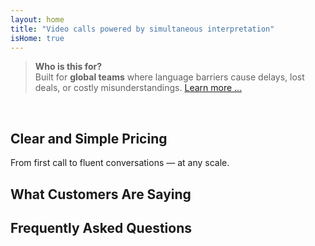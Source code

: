 ```yaml
---
layout: home
title: "Video calls powered by simultaneous interpretation"
isHome: true
---
```


<!-- text="Video calls powered by simultaneous voice translation." -->
<!-- text="Classrooms take years; InterMind delivers real-time understanding today, in every language."> -->
<!-- text="**Multilingual** Video Meetings with **Voice** Interpretation" -->
<!-- title="Live **Interpretation** Video Meetings" -->

<HeroSection
  title="Meet in **Any** Language"
  text="Speak your native language. Hear everyone else — as if they spoke it too.">

  <AuthButton text="Hear the difference" buttonClass="brand"/>
</HeroSection>

> **Who is this for?**  
> Built for **global teams** where language barriers cause delays, lost deals, or costly misunderstandings. [Learn more ...](./product/overview/markets)

<br>

<span id="1"></span>
<FeatureBlock :card="{
  title: 'Translation ≠ Understanding. Here’s what’s next.',
  details: 'No matter the language, **your voice is heard — and understood** — as if you shared the same tongue.',
    items: [
      '⚡︎ Naturally, in [real time](./product/overview/how-it-works), and without subtitles or lag.',
      '✧ AI-powered interpretation captures tone, intent, and industry-specific terminology.',
    ],
  link: './product/overview/what-is-intermind',
  src: {
    light: '/1l.png',
    dark: '/1d.png',
  },
  inversion: false
}" />

<span id="2"></span>
<FeatureBlock :card="{
    title: 'The Mind Within Your Meetings',
    details: 'InterMind turns every multilingual call into clear, searchable knowledge.',
    items: [
      '🔍 **Ask anything** — AI finds answers **across your meetings**.',
      '✧ Auto-extracts tasks, owners, and deadlines.',
      '✧ Summarizes key points in any language — instantly.',
    ],
    link: './product/overview/how-it-works#🧩-deep-memory-deep-understanding',
    src: {
      light: '/2l.png',
      dark: '/2d.png',
    },
    inversion: true
  }" />

<span id="3"></span>
<FeatureBlock :card="{
    title: 'Built for Serious Meetings — Not Just Talking',
    details: 'InterMind is a **professional-grade video meeting platform**, not a lightweight add-on or plugin.',
    items: [
      '✧ 1080p resolution, smart noise suppression, scheduling, moderation, screen sharing, recording, subtitling, participant chat and calendar integration — all built in, ready to go.',
    ],
    link: './product/overview/how-it-works',
    src: {
      light: '/3.png',
      dark: '/3.png',
    },
    inversion: false
  }" />

<span id="4"></span>
<FeatureBlock
  :card="{
    title: 'Privacy Where It Matters',
    details:
      'InterMind is built for trust-critical conversations — where privacy and control matter most.',
    items: [
      '⚡︎ [Privacy Zones](./product/overview/privacy-architecture) — EU, US, SE Asia',
      '✧ **Zero data training**. No third-party access.'
    ],
    link: './product/overview/privacy-architecture',
    src: {
      light: '/4.png',
      dark: '/4.png',
    },
    inversion: true
  }"
/>

<span id="Pricing"></span>

## Clear and Simple Pricing

From first call to fluent conversations — at any scale.

<PricingPlans :plans="[
  {
    title: '**Basic** 1 user',
    price: '**Free**',
    details: '25 free meetings',
    items: [
      '**100** participant video meetings [💬](#3)',
      '**30** GB pooled storage per user',
      'Search across all your meetings [💬](#2)',
      'Simultaneous interpretation [💬](#1)',
    ],
  },
  {
    title: '**Pro**  1-99 users',
    price: '**$20** /month/user, billed annually',
    details: 'or $25 billed monthly',
    items: [
      '**150** participant video meetings [💬](#3)',
      '**2** TB pooled storage per user',
      'Search across all your meetings [💬](#2)',
      'Simultaneous interpretation [💬](#1)',
    ],
  },
  {
    title: '**Business** 1-250 users',
    price: '**Custom pricing**',
    details: 'Built for privacy',
    items: [
      '**500** participant video meetings [💬](#3)',
      '**5** TB pooled storage per user',
      'Search across all your meetings [💬](#2)',
      'Simultaneous interpretation [💬](#1)',
      '**Privacy Zones** [💬](#4)',
    ],
  }
]">
<AuthButton text="Try for free" buttonClass="alt"/>
<AuthButton text="Buy now" buttonClass="brand"/>
<ContactFormModalNav buttonText="Talk to our team" buttonClass="alt"/>
</PricingPlans>

<span id="Testimonials"></span>

## What Customers Are Saying

<AutoScrollTestimonials testimonialsUrl="/testimonials.json"/>

<span id="FAQ"></span>

## Frequently Asked Questions

<AccordionGroup :items="
[
  {
    q: 'What is a Licensed user and what is a Participant?',
    a: 'A *licensed user* has a free or paid meeting license and can schedule meetings within their plan\'s limits. *Participants* are invitees — they **don’t need an account or license** to join and can connect from any device **for free**.'
  },
  {
    q: 'How many people can use one InterMind license?',
    a: 'Each *licensed user* can host **unlimited meetings**. If multiple team members need to host meetings simultaneously, each will need their own license.'
  },
  {
    q: 'What is the maximum duration of a meeting?',
    a: 'Meetings can run up to **24 hours** on all plans.'
  },
  {
    q: 'Is there a limit on the number of meetings I can host?',
    a: 'The *Free Basic* plan includes **25 free meetings**. *Pro* and *Business* plans offer unlimited meetings with more participants and control.'
  },
  {
    q: 'How does InterMind ensure data privacy and security?',
    a: 'InterMind is **private by design**. All data is processed and stored within your selected **Privacy Zone** — _EU_, _US_, or _Asia_. We comply with [**GDPR**](https://gdpr.eu), [**CCPA**](https://oag.ca.gov/privacy/ccpa), and UAE PDPL, and **never use your content** for training or third-party access.  Advanced **Privacy Zone control** is available on the **Business** plan.'
  },
  {
    q: 'Can I try InterMind before purchasing a plan?',
    a: 'Absolutely. The *Free Basic* plan gives you full access to core features with **25 free meetings** — including **simultaneous interpretation** and **meeting search**. No credit card required. Upgrade anytime.'
  },
  {
    q: 'What if I need help or support?',
    a: 'Support is available via our **help center**, **email**, and **live chat**. *Business* users get **priority support** with a dedicated contact.'
  },
  {
    q: 'How do I manage my subscription (upgrade, downgrade, or cancel)?',
    a: 'You can change your plan anytime through your **account settings**. Changes take effect **immediately**. For cancellations, *Monthly plans* cancel at the end of the billing cycle. *Annual plans* can be canceled for a **prorated refund**.'
  },
  {
    q: 'What languages does InterMind support for interpretation?',
    a: 'We support **100+ languages** with real-time interpretation. The list keeps growing — check our website for updates.'
  },
  {
    q: 'Can I use InterMind for webinars or large events?',
    a: 'Yes. *Pro* and *Business* plans are ideal for **large meetings and webinars** — with support for up to **500 participants** on *Business*.'
  }
]
"/>
